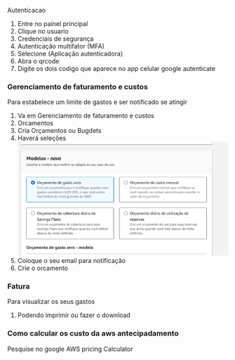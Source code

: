 Autenticacao

1. Entre no painel principal
2. Clique no usuario
3. Credenciais de segurança
4. Autenticação multifator (MFA)
5. Selecione (Aplicação autenticadora)
6. Abra o qrcode
7. Digite os dois codigo que aparece no app celular google autenticate


### Gerenciamento de faturamento e custos

Para estabelece um limite de gastos e ser notificado se
atingir

1. Va em Gerenciamento de faturamento e custos
2. Orcamentos
3. Cria Orçamentos ou Bugdets
4. Haverá seleções
![alt text](image.png)
4. Coloque o seu email para notificação
5. Crie o orcamento

### Fatura
Para visualizar os seus gastos
1. Podendo imprimir ou fazer o download


### Como calcular os custo da aws antecipadamento

Pesquise no google AWS pricing Calculator